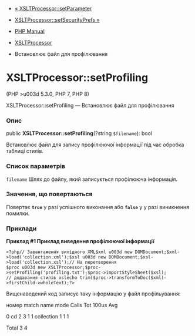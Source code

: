 - [« XSLTProcessor::setParameter](xsltprocessor.setparameter.md)
- [XSLTProcessor::setSecurityPrefs
»](xsltprocessor.setsecurityprefs.md)

- [PHP Manual](index.md)
- [XSLTProcessor](class.xsltprocessor.md)
- Встановлює файл для профілювання

# XSLTProcessor::setProfiling

(PHP \>u003d 5.3.0, PHP 7, PHP 8)

XSLTProcessor::setProfiling — Встановлює файл для профілювання

### Опис

public **XSLTProcessor::setProfiling**(?string `$filename`): bool

Встановлює файл для запису профілюючої інформації під час
обробка таблиці стилів.

### Список параметрів

`filename`
Шлях до файлу, який записується профілююча інформація.

### Значення, що повертаються

Повертає **`true`** у разі успішного виконання або **`false`** у
у разі виникнення помилки.

### Приклади

**Приклад #1 Приклад виведення профілюючої інформації**

` <?php// Завантаження вихідного XML$xml u003d new DOMDocument;$xml->load('collection.xml');$xsl u003d new DOMDocument;$xsl->load('collection.xsl');// На перетворення $proc u003d new XSLTProcessor;$proc->setProfiling('profiling.txt');$proc->importStyleSheet($xsl); // додавання стилів xslecho trim($proc->transformToDoc($xml)->firstChild->wholeText);?> `

Вищенаведений код записує таку інформацію у файл
профільування:

номер match name mode Calls Tot 100us Avg

0 cd 2 3 1
1 collection 1 1 1

Total 3 4
